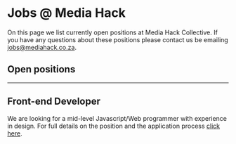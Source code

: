 # Jobs @ Media Hack

On this page we list currently open positions at Media Hack Collective. If you have any questions about these positions please contact us be emailing [jobs@mediahack.co.za](jobs@mediahack.co.za).

## Open positions

---

## Front-end Developer

We are looking for a mid-level Javascript/Web programmer with experience in design. For full details on the position and the application process [click here](/Developer).

